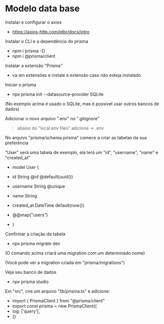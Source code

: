 # Modelo data base

Instalar e configurar o axios
- https://axios-http.com/ptbr/docs/intro

Instalar o CLI e a dependência do prisma
- npm i prisma -D
- npm i @prisma/client

Instalar a extensão "Prisma"
- va em extensões e instale a extensão caso não esteja instalado

Iniciar o prisma
- npx prisma init --datasource-provider SQLite

(No exemplo acima é usado o SQLite, mas é possivel usar outros bancos de dados)

Adicionar o novo arquivo ".env" no ".gitignore"
> abaixo do "local env files" adicione ->
> .env


No arquivo "prisma/schema.prisma" comece a criar as tabelas da sua preferência

"User" será uma tabela de exemplo, ela terá um "id", "username", "name" e "created_at"
- model User {
- id         String @id @default(uuid())
- username   String @unique
- name       String
- created_at DateTime default(now())

- @@map("users")
- }

Confirmar a criação da tabela
- npx prisma migrate dev

(O comando acima criará uma migration com um determinado nome)

(Você pode ver a migration criada em "prisma/migrations")

Veja seu banco de dados
- npx prisma studio

Em "src", crie um arquivo "lib/prisma.ts" e adicione:
- import { PrismaClient } from "@prisma/client"
- export const prisma = new PrismaClient({
- log: ['query'],
- })
